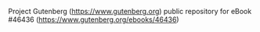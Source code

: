Project Gutenberg (https://www.gutenberg.org) public repository for
eBook #46436 (https://www.gutenberg.org/ebooks/46436)
